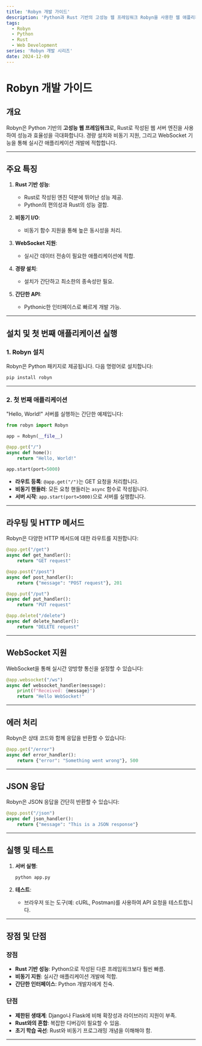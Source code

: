 ```yaml
---
title: 'Robyn 개발 가이드'
description: 'Python과 Rust 기반의 고성능 웹 프레임워크 Robyn을 사용한 웹 애플리케이션 개발 가이드'
tags:
  - Robyn
  - Python
  - Rust
  - Web Development
series: 'Robyn 개발 시리즈'
date: 2024-12-09
---
```


# Robyn 개발 가이드

## 개요
Robyn은 Python 기반의 **고성능 웹 프레임워크**로, Rust로 작성된 웹 서버 엔진을 사용하여 성능과 효율성을 극대화합니다. 경량 설치와 비동기 지원, 그리고 WebSocket 기능을 통해 실시간 애플리케이션 개발에 적합합니다.

---

## 주요 특징

1. **Rust 기반 성능**:
   - Rust로 작성된 엔진 덕분에 뛰어난 성능 제공.
   - Python의 편의성과 Rust의 성능 결합.

2. **비동기 I/O**:
   - 비동기 함수 지원을 통해 높은 동시성을 처리.

3. **WebSocket 지원**:
   - 실시간 데이터 전송이 필요한 애플리케이션에 적합.

4. **경량 설치**:
   - 설치가 간단하고 최소한의 종속성만 필요.

5. **간단한 API**:
   - Pythonic한 인터페이스로 빠르게 개발 가능.

---

## 설치 및 첫 번째 애플리케이션 실행

### 1. Robyn 설치
Robyn은 Python 패키지로 제공됩니다. 다음 명령어로 설치합니다:
```bash
pip install robyn
```

---

### 2. 첫 번째 애플리케이션
"Hello, World!" 서버를 실행하는 간단한 예제입니다:
```python
from robyn import Robyn

app = Robyn(__file__)

@app.get("/")
async def home():
    return "Hello, World!"

app.start(port=5000)
```

- **라우트 등록**: `@app.get("/")`는 GET 요청을 처리합니다.
- **비동기 핸들러**: 모든 요청 핸들러는 `async` 함수로 작성됩니다.
- **서버 시작**: `app.start(port=5000)`으로 서버를 실행합니다.

---

## 라우팅 및 HTTP 메서드

Robyn은 다양한 HTTP 메서드에 대한 라우트를 지원합니다:
```python
@app.get("/get")
async def get_handler():
    return "GET request"

@app.post("/post")
async def post_handler():
    return {"message": "POST request"}, 201

@app.put("/put")
async def put_handler():
    return "PUT request"

@app.delete("/delete")
async def delete_handler():
    return "DELETE request"
```

---

## WebSocket 지원

WebSocket을 통해 실시간 양방향 통신을 설정할 수 있습니다:
```python
@app.websocket("/ws")
async def websocket_handler(message):
    print(f"Received: {message}")
    return "Hello WebSocket!"
```

---

## 에러 처리

Robyn은 상태 코드와 함께 응답을 반환할 수 있습니다:
```python
@app.get("/error")
async def error_handler():
    return {"error": "Something went wrong"}, 500
```

---

## JSON 응답

Robyn은 JSON 응답을 간단히 반환할 수 있습니다:
```python
@app.post("/json")
async def json_handler():
    return {"message": "This is a JSON response"}
```

---

## 실행 및 테스트

1. **서버 실행**:
   ```bash
   python app.py
   ```

2. **테스트**:
   - 브라우저 또는 도구(예: cURL, Postman)를 사용하여 API 요청을 테스트합니다.

---

## 장점 및 단점

### 장점
- **Rust 기반 성능**: Python으로 작성된 다른 프레임워크보다 훨씬 빠름.
- **비동기 지원**: 실시간 애플리케이션 개발에 적합.
- **간단한 인터페이스**: Python 개발자에게 친숙.

### 단점
- **제한된 생태계**: Django나 Flask에 비해 확장성과 라이브러리 지원이 부족.
- **Rust와의 혼합**: 복잡한 디버깅이 필요할 수 있음.
- **초기 학습 곡선**: Rust와 비동기 프로그래밍 개념을 이해해야 함.

---
